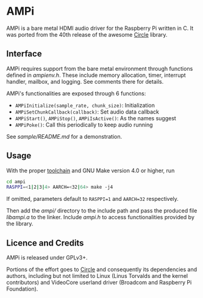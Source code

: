 # AMPi

AMPi is a bare metal HDMI audio driver for the Raspberry Pi
written in C. It was ported from the 40th release of the
awesome [Circle](https://github.com/rsta2/circle) library.

## Interface

AMPi requires support from the bare metal environment through
functions defined in _ampienv.h_. These include memory
allocation, timer, interrupt handler, mailbox, and logging.
See comments there for details.

AMPi's functionalities are exposed through 6 functions:

- `AMPiInitialize(sample_rate, chunk_size)`: Initialization
- `AMPiSetChunkCallback(callback)`: Set audio data callback
- `AMPiStart()`, `AMPiStop()`, `AMPiIsActive()`: As the names suggest
- `AMPiPoke()`: Call this periodically to keep audio running

See _sample/README.md_ for a demonstration.

## Usage

With the proper [toolchain](https://developer.arm.com/open-source/gnu-toolchain/gnu-rm/downloads)
and GNU Make version 4.0 or higher, run

```sh
cd ampi
RASPPI=<1|2|3|4> AARCH=<32|64> make -j4
```

If omitted, parameters default to `RASPPI=1` and `AARCH=32`
respectively.

Then add the _ampi/_ directory to the include path and pass
the produced file _libampi.a_ to the linker. Include _ampi.h_
to access functionalities provided by the library.

## Licence and Credits

AMPi is released under GPLv3+.

Portions of the effort goes to [Circle](https://github.com/rsta2/circle)
and consequently its dependencies and authors, including but not
limited to Linux (Linus Torvalds and the kernel contributors) and
VideoCore userland driver (Broadcom and Raspberry Pi Foundation).
